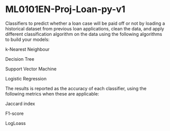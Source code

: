 # ML0101EN-Proj-Loan-py-v1
Classifiers to predict whether a loan case will be paid off or not by loading a historical dataset from previous loan applications, 
clean the data, and apply different classification algorithm on the data using the following algorithms to build your models:

k-Nearest Neighbour

Decision Tree

Support Vector Machine

Logistic Regression

The results is reported as the accuracy of each classifier, using the following metrics when these are applicable:

Jaccard index

F1-score

LogLoass
